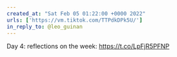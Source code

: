 ```yaml
---
created_at: "Sat Feb 05 01:22:00 +0000 2022"
urls: ['https://vm.tiktok.com/TTPdkDPk5U/']
in_reply_to: @leo_guinan
---
```


Day 4: reflections on the week: 
https://t.co/LpFjR5PFNP